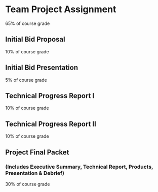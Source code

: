 # Team Project Assignment 

65% of course grade

## Initial Bid Proposal

10% of course grade

## Initial Bid Presentation

5% of course grade

## Technical Progress Report I

10% of course grade

## Technical Progress Report II

10% of course grade

## Project Final Packet 

### (Includes Executive Summary, Technical Report, Products, Presentation & Debrief)

30% of course grade
